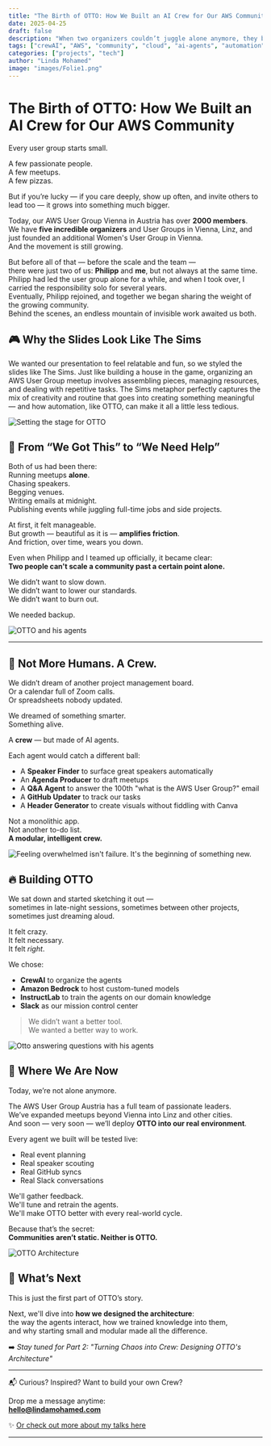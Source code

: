 ```yaml
---
title: "The Birth of OTTO: How We Built an AI Crew for Our AWS Community"
date: 2025-04-25
draft: false
description: "When two organizers couldn’t juggle alone anymore, they built OTTO — and grew a movement."
tags: ["crewAI", "AWS", "community", "cloud", "ai-agents", "automation"]
categories: ["projects", "tech"]
author: "Linda Mohamed"
image: "images/Folie1.png"
---
```


# The Birth of OTTO: How We Built an AI Crew for Our AWS Community

Every user group starts small.

A few passionate people.  
A few meetups.  
A few pizzas.

But if you’re lucky — if you care deeply, show up often, and invite others to lead too — it grows into something much bigger.

Today, our AWS User Group Vienna in Austria has over **2000 members**.  
We have **five incredible organizers** and User Groups in Vienna, Linz, and just founded an additional Women's User Group in Vienna.  
And the movement is still growing.

But before all of that — before the scale and the team —  
there were just two of us: **Philipp** and **me**, but not always at the same time.  
Philipp had led the user group alone for a while, and when I took over, I carried the responsibility solo for several years.  
Eventually, Philipp rejoined, and together we began sharing the weight of the growing community.  
Behind the scenes, an endless mountain of invisible work awaited us both.

## 🎮 Why the Slides Look Like The Sims

We wanted our presentation to feel relatable and fun, so we styled the slides like The Sims. Just like building a house in the game, organizing an AWS User Group meetup involves assembling pieces, managing resources, and dealing with repetitive tasks. The Sims metaphor perfectly captures the mix of creativity and routine that goes into creating something meaningful — and how automation, like OTTO, can make it all a little less tedious.

![Setting the stage for OTTO](/images/Folie9.png)

## 🧠 From “We Got This” to “We Need Help”

Both of us had been there:  
Running meetups **alone**.  
Chasing speakers.  
Begging venues.  
Writing emails at midnight.  
Publishing events while juggling full-time jobs and side projects.

At first, it felt manageable.  
But growth — beautiful as it is — **amplifies friction**.  
And friction, over time, wears you down.

Even when Philipp and I teamed up officially, it became clear:  
**Two people can't scale a community past a certain point alone.**

We didn’t want to slow down.  
We didn’t want to lower our standards.  
We didn’t want to burn out.

We needed backup.

![OTTO and his agents](/images/Folie23.png)

---

## 🤖 Not More Humans. A Crew.

We didn’t dream of another project management board.  
Or a calendar full of Zoom calls.  
Or spreadsheets nobody updated.

We dreamed of something smarter.  
Something alive.

A **crew** — but made of AI agents.

Each agent would catch a different ball:
- A **Speaker Finder** to surface great speakers automatically
- An **Agenda Producer** to draft meetups
- A **Q&A Agent** to answer the 100th "what is the AWS User Group?" email
- A **GitHub Updater** to track our tasks
- A **Header Generator** to create visuals without fiddling with Canva

Not a monolithic app.  
Not another to-do list.  
**A modular, intelligent crew.**


![Feeling overwhelmed isn't failure. It's the beginning of something new.](/images/Folie26.png)


## 🔥 Building OTTO

We sat down and started sketching it out —  
sometimes in late-night sessions, sometimes between other projects, sometimes just dreaming aloud.

It felt crazy.  
It felt necessary.  
It felt *right*.

We chose:
- **CrewAI** to organize the agents
- **Amazon Bedrock** to host custom-tuned models
- **InstructLab** to train the agents on our domain knowledge
- **Slack** as our mission control center

> We didn’t want a better tool.  
> We wanted a better way to work.

![Otto answering questions with his agents](/images/Folie45.png)


## 🌱 Where We Are Now

Today, we’re not alone anymore.

The AWS User Group Austria has a full team of passionate leaders.  
We’ve expanded meetups beyond Vienna into Linz and other cities.  
And soon — very soon — we’ll deploy **OTTO into our real environment**.

Every agent we built will be tested live:  
- Real event planning  
- Real speaker scouting  
- Real GitHub syncs  
- Real Slack conversations

We'll gather feedback.  
We'll tune and retrain the agents.  
We'll make OTTO better with every real-world cycle.

Because that’s the secret:  
**Communities aren’t static. Neither is OTTO.**

![OTTO Architecture](/images/Folie101.png)


## 🚀 What’s Next

This is just the first part of OTTO’s story.

Next, we'll dive into **how we designed the architecture**:  
the way the agents interact, how we trained knowledge into them,  
and why starting small and modular made all the difference.

➡️ _Stay tuned for Part 2: "Turning Chaos into Crew: Designing OTTO's Architecture"_

---

📬 Curious? Inspired? Want to build your own Crew?

Drop me a message anytime:  
**hello@lindamohamed.com**

✨ [Or check out more about my talks here](https://sessionize.com/linda-mohamed)

---
